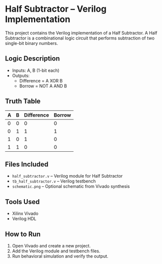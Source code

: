 # Half Subtractor – Verilog Implementation

This project contains the Verilog implementation of a Half Subtractor. A Half Subtractor is a combinational logic circuit that performs subtraction of two single-bit binary numbers.

## Logic Description

- Inputs: A, B (1-bit each)
- Outputs:
  - Difference = A XOR B
  - Borrow = NOT A AND B

## Truth Table

| A | B | Difference | Borrow |
|---|---|------------|--------|
| 0 | 0 |     0      |   0    |
| 0 | 1 |     1      |   1    |
| 1 | 0 |     1      |   0    |
| 1 | 1 |     0      |   0    |

## Files Included

- `half_subtractor.v` – Verilog module for Half Subtractor
- `tb_half_subtractor.v` – Verilog testbench
- `schematic.png` – Optional schematic from Vivado synthesis

## Tools Used

- Xilinx Vivado
- Verilog HDL

## How to Run

1. Open Vivado and create a new project.
2. Add the Verilog module and testbench files.
3. Run behavioral simulation and verify the output.
